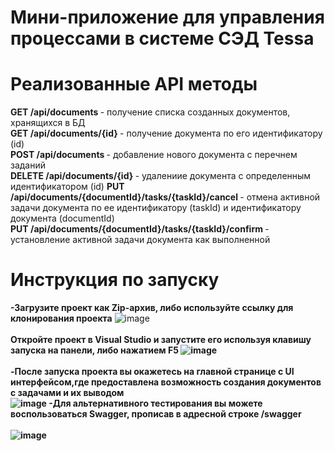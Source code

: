 # Мини-приложение для управления процессами в системе СЭД Tessa

# Реализованные API методы
<b>GET /api/documents </b> - получение списка созданных документов, хранящихся в БД <br>
<b>GET /api/documents/{id} </b> - получение документа по его идентификатору (id) <br> 
<b>POST /api/documents </b> - добавление нового документа с перечнем заданий <br>
<b>DELETE /api/documents/{id} </b> - удалениие документа с определенным идентификатором (id)
<b>PUT /api/documents/{documentId}/tasks/{taskId}/cancel </b> - отмена активной задачи документа по ее идентификатору (taskId) и идентификатору документа (documentId)<br>
<b>PUT /api/documents/{documentId}/tasks/{taskId}/confirm </b> - установление активной задачи документа как выполненной
# Инструкция по запуску
<b>-Загрузите проект как Zip-архив, либо используйте ссылку для клонирования проекта</b> 
![image](https://github.com/HilisonWar/TestApplicationTessa/assets/106067121/c0dcf879-48a3-474b-aaf7-afba903081ea) <br><br>
<b>Откройте проект в Visual Studio и запустите его используя клавишу запуска на панели, либо нажатием F5
![image](https://github.com/HilisonWar/TestApplicationTessa/assets/106067121/28591a59-dd47-419a-b49c-10b73a33a119) <br><br>
<b>-После запуска проекта вы окажетесь на главной странице с UI интерфейсом,где предоставлена возможность создания документов с задачами и их выводом </b> <br>
![image](https://github.com/HilisonWar/TestApplicationTessa/assets/106067121/ae57469a-5e65-4c74-a56a-49b64b357266)
<b> -Для альтернативного тестирования вы можете воспользоваться Swagger, прописав в адресной строке /swagger </b> <br> <br>
![image](https://github.com/HilisonWar/TestApplicationTessa/assets/106067121/f24d72b2-2317-4ca3-8ddc-f64ccb619b40)

